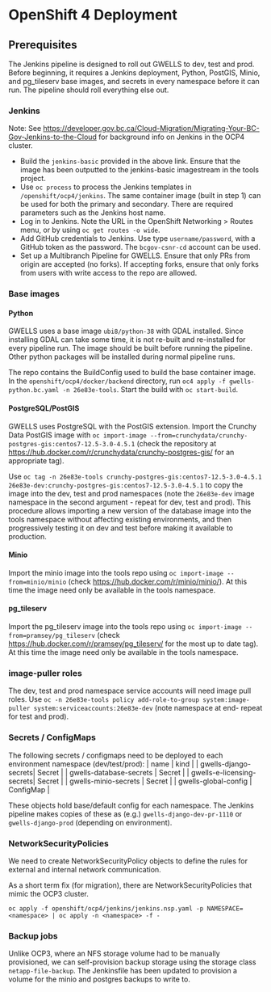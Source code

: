 # OpenShift 4 Deployment

## Prerequisites

The Jenkins pipeline is designed to roll out GWELLS to dev, test and prod.  Before beginning, it requires a Jenkins deployment,
Python, PostGIS, Minio, and pg_tileserv base images, and secrets in every namespace before it can run. The pipeline should roll everything else out.


### Jenkins
Note: See https://developer.gov.bc.ca/Cloud-Migration/Migrating-Your-BC-Gov-Jenkins-to-the-Cloud for background info on Jenkins in the OCP4 cluster.

* Build the `jenkins-basic` provided in the above link. Ensure that the image has been outputted to the jenkins-basic imagestream in the tools project.
* Use `oc process` to process the Jenkins templates in `/openshift/ocp4/jenkins`. The same container image (built in step 1) can be used for both the primary and secondary. There are required parameters such as the Jenkins host name.
* Log in to Jenkins.  Note the URL in the OpenShift Networking > Routes menu, or by using `oc get routes -o wide`.
* Add GitHub credentials to Jenkins. Use type `username/password`, with a GitHub token as the password.  The `bcgov-csnr-cd` account can be used.
* Set up a Multibranch Pipeline for GWELLS. Ensure that only PRs from origin are accepted (no forks).  If accepting forks, ensure that only forks from
users with write access to the repo are allowed.

### Base images

#### Python

GWELLS uses a base image `ubi8/python-38` with GDAL installed.  Since installing GDAL can take some time, it is not re-built and re-installed for every
pipeline run.  The image should be built before running the pipeline. Other python packages will be installed during normal pipeline runs.

The repo contains the BuildConfig used to build the base container image.  In the `openshift/ocp4/docker/backend` directory, run `oc4 apply -f gwells-python.bc.yaml -n 26e83e-tools`. Start the build with `oc start-build`.

#### PostgreSQL/PostGIS

GWELLS uses PostgreSQL with the PostGIS extension. Import the Crunchy Data PostGIS image with `oc import-image --from=crunchydata/crunchy-postgres-gis:centos7-12.5-3.0-4.5.1` (check the repository at https://hub.docker.com/r/crunchydata/crunchy-postgres-gis/
for an appropriate tag). 

Use `oc tag -n 26e83e-tools crunchy-postgres-gis:centos7-12.5-3.0-4.5.1 26e83e-dev:crunchy-postgres-gis:centos7-12.5-3.0-4.5.1` to copy the image into the dev, test and prod namespaces (note the `26e83e-dev` image namespace in the second argument - repeat for dev, test and prod).  This procedure allows importing a new version of the database image into the tools namespace without affecting existing environments, and then progressively testing it on dev and test before making it available to production. 

#### Minio

Import the minio image into the tools repo using `oc import-image --from=minio/minio` (check https://hub.docker.com/r/minio/minio/). At this time the image need only be available in the tools namespace.

#### pg_tileserv

Import the pg_tileserv image into the tools repo using `oc import-image --from=pramsey/pg_tileserv` (check https://hub.docker.com/r/pramsey/pg_tileserv/ for the most up to date tag). At this time the image need only be available in the tools namespace.

### image-puller roles

The dev, test and prod namespace service accounts will need image pull roles.
Use `oc -n 26e83e-tools policy add-role-to-group system:image-puller system:serviceaccounts:26e83e-dev` (note namespace at end- repeat for test and prod).

### Secrets / ConfigMaps

The following secrets / configmaps need to be deployed to each environment namespace (dev/test/prod):
| name | kind |
| gwells-django-secrets| Secret |
| gwells-database-secrets | Secret |
| gwells-e-licensing-secrets| Secret |
| gwells-minio-secrets | Secret |
| gwells-global-config | ConfigMap |

These objects hold base/default config for each namespace. The Jenkins pipeline makes copies of these as (e.g.) `gwells-django-dev-pr-1110` or `gwells-django-prod` (depending on environment).

### NetworkSecurityPolicies

We need to create NetworkSecurityPolicy objects to define the rules for external and internal network communication.

As a short term fix (for migration), there are NetworkSecurityPolicies that mimic the OCP3 cluster.

```
oc apply -f openshift/ocp4/jenkins/jenkins.nsp.yaml -p NAMESPACE=<namespace> | oc apply -n <namespace> -f -
```

### Backup jobs

Unlike OCP3, where an NFS storage volume had to be manually provisioned, we can self-provision backup storage using the storage class `netapp-file-backup`.  The Jenkinsfile has been updated to provision a volume for the minio and postgres backups to write to.
